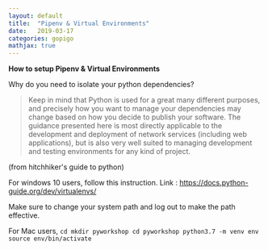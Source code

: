 ```yaml
---
layout: default
title:  "Pipenv & Virtual Environments"
date:   2019-03-17 
categories: gopigo
mathjax: true
---
```

**How to setup Pipenv & Virtual Environments**   

Why do you need to isolate your python dependencies?

> Keep in mind that Python is used for a great many different purposes, and precisely how you want to manage your dependencies may change based on how you decide to publish your software. The guidance presented here is most directly applicable to the development and deployment of network services (including web applications), but is also very well suited to managing development and testing environments for any kind of project.

(from hitchhiker's guide to python)

For windows 10 users, follow this instruction.
Link : https://docs.python-guide.org/dev/virtualenvs/

Make sure to change your system path and log out to make the path effective.

For Mac users, 
    ```
    cd
    mkdir pyworkshop
    cd pyworkshop
    python3.7 -m venv env
    source env/bin/activate
    ```

